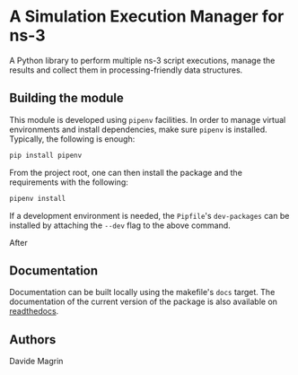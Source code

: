 # A Simulation Execution Manager for ns-3 #

A Python library to perform multiple ns-3 script executions, manage the results
and collect them in processing-friendly data structures.

## Building the module ##

This module is developed using `pipenv` facilities. In order to manage
virtual environments and install dependencies, make sure `pipenv` is
installed. Typically, the following is enough:

```bash
pip install pipenv
```

From the project root, one can then install the package and the
requirements with the following:

```bash
pipenv install
```

If a development environment is needed, the `Pipfile`'s `dev-packages`
can be installed by attaching the `--dev` flag to the above command.

After

## Documentation ##

Documentation can be built locally using the makefile's `docs` target.
The documentation of the current version of the package is also
available on [readthedocs][rtd].

## Authors ##

Davide Magrin

[rtd]: https://simulationexecutionmanager.readthedocs.io
